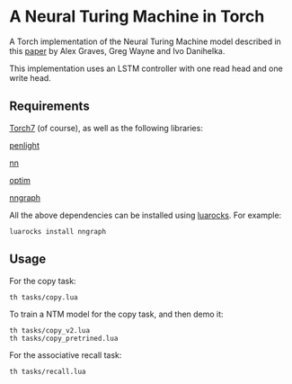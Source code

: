 A Neural Turing Machine in Torch
================================

A Torch implementation of the Neural Turing Machine model described in this 
[paper](http://arxiv.org/abs/1410.5401) by Alex Graves, Greg Wayne and Ivo Danihelka.

This implementation uses an LSTM controller with one read head and one write head.

## Requirements

[Torch7](https://github.com/torch/torch7) (of course), as well as the following
libraries:

[penlight](https://github.com/stevedonovan/Penlight)

[nn](https://github.com/torch/nn)

[optim](https://github.com/torch/optim)

[nngraph](https://github.com/torch/nngraph)

All the above dependencies can be installed using [luarocks](http://luarocks.org). For example:

```
luarocks install nngraph
```

## Usage

For the copy task:

```
th tasks/copy.lua
```

To train a NTM model for the copy task, and then demo it:

```
th tasks/copy_v2.lua
th tasks/copy_pretrined.lua
```

For the associative recall task:

```
th tasks/recall.lua
```
